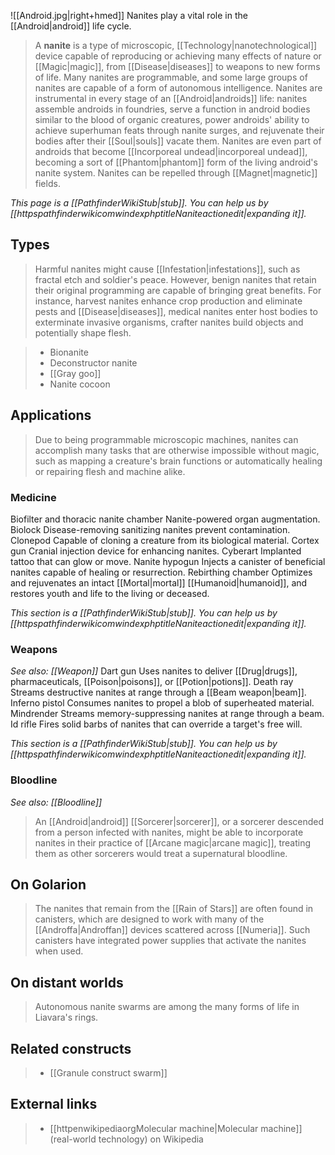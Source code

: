 ![[Android.jpg|right+hmed]] 
 Nanites play a vital role in the [[Android|android]] life cycle.
> A **nanite** is a type of microscopic, [[Technology|nanotechnological]] device capable of reproducing or achieving many effects of nature or [[Magic|magic]], from [[Disease|diseases]] to weapons to new forms of life. Many nanites are programmable, and some large groups of nanites are capable of a form of autonomous intelligence.
> Nanites are instrumental in every stage of an [[Android|androids]] life: nanites assemble androids in foundries, serve a function in android bodies similar to the blood of organic creatures, power androids' ability to achieve superhuman feats through nanite surges, and rejuvenate their bodies after their [[Soul|souls]] vacate them. Nanites are even part of androids that become [[Incorporeal undead|incorporeal undead]], becoming a sort of [[Phantom|phantom]] form of the living android's nanite system.
> Nanites can be repelled through [[Magnet|magnetic]] fields.



*This page is a [[PathfinderWikiStub|stub]]. You can help us by [[httpspathfinderwikicomwindexphptitleNaniteactionedit|expanding it]].*



## Types

> Harmful nanites might cause [[Infestation|infestations]], such as fractal etch and soldier's peace. However, benign nanites that retain their original programming are capable of bringing great benefits. For instance, harvest nanites enhance crop production and eliminate pests and [[Disease|diseases]], medical nanites enter host bodies to exterminate invasive organisms, crafter nanites build objects and potentially shape flesh.

> - Bionanite
> - Deconstructor nanite
> - [[Gray goo]]
> - Nanite cocoon

## Applications

> Due to being programmable microscopic machines, nanites can accomplish many tasks that are otherwise impossible without magic, such as mapping a creature's brain functions or automatically healing or repairing flesh and machine alike.


### Medicine

Biofilter and thoracic nanite chamber
Nanite-powered organ augmentation.
Biolock
Disease-removing sanitizing nanites prevent contamination.
Clonepod
Capable of cloning a creature from its biological material.
Cortex gun
Cranial injection device for enhancing nanites.
Cyberart
Implanted tattoo that can glow or move.
Nanite hypogun
Injects a canister of beneficial nanites capable of healing or resurrection.
Rebirthing chamber
Optimizes and rejuvenates an intact [[Mortal|mortal]] [[Humanoid|humanoid]], and restores youth and life to the living or deceased.


*This section is a [[PathfinderWikiStub|stub]]. You can help us by [[httpspathfinderwikicomwindexphptitleNaniteactionedit|expanding it]].*


### Weapons

*See also: [[Weapon]]*
Dart gun
Uses nanites to deliver [[Drug|drugs]], pharmaceuticals, [[Poison|poisons]], or [[Potion|potions]].
Death ray
Streams destructive nanites at range through a [[Beam weapon|beam]].
Inferno pistol
Consumes nanites to propel a blob of superheated material.
Mindrender
Streams memory-suppressing nanites at range through a beam.
Id rifle
Fires solid barbs of nanites that can override a target's free will.


*This section is a [[PathfinderWikiStub|stub]]. You can help us by [[httpspathfinderwikicomwindexphptitleNaniteactionedit|expanding it]].*


### Bloodline

*See also: [[Bloodline]]*
> An [[Android|android]] [[Sorcerer|sorcerer]], or a sorcerer descended from a person infected with nanites, might be able to incorporate nanites in their practice of [[Arcane magic|arcane magic]], treating them as other sorcerers would treat a supernatural bloodline.


## On Golarion

> The nanites that remain from the [[Rain of Stars]] are often found in canisters, which are designed to work with many of the [[Androffa|Androffan]] devices scattered across [[Numeria]]. Such canisters have integrated power supplies that activate the nanites when used.


## On distant worlds

> Autonomous nanite swarms are among the many forms of life in Liavara's rings.


## Related constructs

> - [[Granule construct swarm]]



## External links

> - [[httpenwikipediaorgMolecular machine|Molecular machine]] (real-world technology) on Wikipedia




